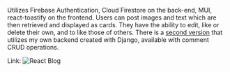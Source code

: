 Utilizes Firebase Authentication, Cloud Firestore on the back-end, MUI, react-toastify on the frontend. Users can post images and text which are then retrieved and displayed as cards. They have the ability to edit, like or delete their own, and to like those of others. There is a <a href="https://github.com/ahua1994/django-react-blog-ahua">second version</a> that utilizes my own backend created with Django, available with comment CRUD operations. 

Link: ![React Blog]("https://fireblog-ahua.web.app/")


